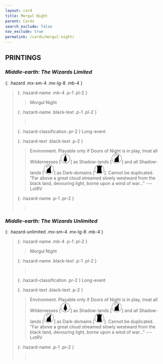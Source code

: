 ```yaml
---
layout: card
title: Morgul Night
parent: Cards
search_exclude: false
nav_exclude: true
permalink: /cards/morgul-night/
---
```


## PRINTINGS


### _Middle-earth: The Wizards Limited_

{: .hazard .mx-sm-4 .mx-lg-8 .mb-4 }
> {: .hazard-name .mb-4 .p-1 .pl-2 }
> > <div class="hazard-mp"></div>
> > <div class="card-name">Morgul Night</div>
>
> {: .hazard-name .black-text .p-1 .pl-2 }
> > &nbsp;
>
> {: .hazard-classification .pr-2 }
> Long-event
>
> {: .hazard-text .black-text .p-2 }
> > Environment. Playable only if Doors of Night is in play, treat all Wildernesses \[![](/assets/images/wilderness.svg)] as Shadow-lands \[![](/assets/images/shadow-land.svg)] and all Shadow-lands \[![](/assets/images/shadow-land.svg)] as Dark-domains \[![](/assets/images/dark-domain.svg)]. Cannot be duplicated.  "Far above a great cloud streamed slowly westward from the black land, devouring light, borne upon a wind of war..." ---LotRV 
>
> {: .hazard-name .p-1 .pr-2 }
> > <div class="card-shield"></div>
> > <div class="card-corruption">&nbsp;</div>

### _Middle-earth: The Wizards Unlimited_

{: .hazard-unlimited .mx-sm-4 .mx-lg-8 .mb-4 }
> {: .hazard-name .mb-4 .p-1 .pl-2 }
> > <div class="hazard-mp"></div>
> > <div class="card-name">Morgul Night</div>
>
> {: .hazard-name .black-text .p-1 .pl-2 }
> > &nbsp;
>
> {: .hazard-classification .pr-2 }
> Long-event
>
> {: .hazard-text .black-text .p-2 }
> > Environment. Playable only if Doors of Night is in play, treat all Wildernesses \[![](/assets/images/wilderness.svg)] as Shadow-lands \[![](/assets/images/shadow-land.svg)] and all Shadow-lands \[![](/assets/images/shadow-land.svg)] as Dark-domains \[![](/assets/images/dark-domain.svg)]. Cannot be duplicated.  "Far above a great cloud streamed slowly westward from the black land, devouring light, borne upon a wind of war..." ---LotRV 
>
> {: .hazard-name .p-1 .pr-2 }
> > <div class="card-shield"></div>
> > <div class="card-corruption-white">&nbsp;</div>
